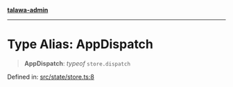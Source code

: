[**talawa-admin**](../../../README.md)

***

# Type Alias: AppDispatch

> **AppDispatch**: *typeof* `store.dispatch`

Defined in: [src/state/store.ts:8](https://github.com/MayankJha014/talawa-admin/blob/0dd35cc200a4ed7562fa81ab87ec9b2a6facd18b/src/state/store.ts#L8)
